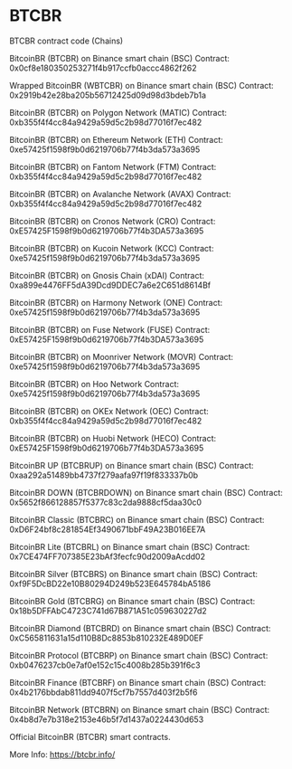 # BTCBR
BTCBR contract code (Chains)

BitcoinBR (BTCBR) on Binance smart chain (BSC)
Contract: 0x0cf8e180350253271f4b917ccfb0accc4862f262

Wrapped BitcoinBR (WBTCBR) on Binance smart chain (BSC)
Contract: 0x2919b42e28ba205b56712425d09d98d3bdeb7b1a

BitcoinBR (BTCBR) on Polygon Network (MATIC)
Contract: 0xb355f4f4cc84a9429a59d5c2b98d77016f7ec482

BitcoinBR (BTCBR) on Ethereum Network (ETH)
Contract: 0xe57425f1598f9b0d6219706b77f4b3da573a3695

BitcoinBR (BTCBR) on Fantom Network (FTM)
Contract: 0xb355f4f4cc84a9429a59d5c2b98d77016f7ec482

BitcoinBR (BTCBR) on Avalanche Network (AVAX)
Contract: 0xb355f4f4cc84a9429a59d5c2b98d77016f7ec482

BitcoinBR (BTCBR) on Cronos Network (CRO)
Contract: 0xE57425F1598f9b0d6219706b77f4b3DA573a3695

BitcoinBR (BTCBR) on Kucoin Network (KCC)
Contract: 0xe57425f1598f9b0d6219706b77f4b3da573a3695

BitcoinBR (BTCBR) on Gnosis Chain (xDAI)
Contract: 0xa899e4476FF5dA39Dcd9DDEC7a6e2C651d8614Bf

BitcoinBR (BTCBR) on Harmony Network (ONE)
Contract: 0xe57425f1598f9b0d6219706b77f4b3da573a3695

BitcoinBR (BTCBR) on Fuse Network (FUSE)
Contract: 0xE57425F1598f9b0d6219706b77f4b3DA573a3695

BitcoinBR (BTCBR) on Moonriver Network (MOVR)
Contract: 0xe57425f1598f9b0d6219706b77f4b3da573a3695

BitcoinBR (BTCBR) on Hoo Network
Contract: 0xe57425f1598f9b0d6219706b77f4b3da573a3695

BitcoinBR (BTCBR) on OKEx Network (OEC)
Contract: 0xb355f4f4cc84a9429a59d5c2b98d77016f7ec482

BitcoinBR (BTCBR) on Huobi Network (HECO)
Contract: 0xE57425F1598f9b0d6219706b77f4b3DA573a3695

BitcoinBR UP (BTCBRUP) on Binance smart chain (BSC)
Contract: 0xaa292a51489bb4737f279aafa97f19f833337b0b

BitcoinBR DOWN (BTCBRDOWN) on Binance smart chain (BSC)
Contract: 0x5652f866128857f5377c83c2da9888cf5daa30c0

BitcoinBR Classic (BTCBRC) on Binance smart chain (BSC)
Contract: 0xD6F24bf8c281854Ef3490671bbF49A23B016EE7A

BitcoinBR Lite (BTCBRL) on Binance smart chain (BSC)
Contract: 0x7CE474FF707385E23bAf3fecfc90d2009aAcdd02

BitcoinBR Silver (BTCBRS) on Binance smart chain (BSC)
Contract: 0xf9F5DcBD22e10B80294D249b523E645784bA5186

BitcoinBR Gold (BTCBRG) on Binance smart chain (BSC)
Contract: 0x18b5DFFAbC4723C741d67B871A51c059630227d2

BitcoinBR Diamond (BTCBRD) on Binance smart chain (BSC)
Contract: 0xC565811631a15d110B8Dc8853b810232E489D0EF

BitcoinBR Protocol (BTCBRP) on Binance smart chain (BSC)
Contract: 0xb0476237cb0e7af0e152c15c4008b285b391f6c3

BitcoinBR Finance (BTCBRF) on Binance smart chain (BSC)
Contract: 0x4b2176bbdab811dd9407f5cf7b7557d403f2b5f6

BitcoinBR Network (BTCBRN) on Binance smart chain (BSC)
Contract: 0x4b8d7e7b318e2153e46b5f7d1437a0224430d653

Official BitcoinBR (BTCBR) smart contracts.

More Info: https://btcbr.info/
